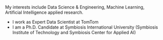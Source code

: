 My interests include Data Science & Engineering, Machine Learning, Artificial Intelligence applied research.
- I work as Expert Data Scientist at TomTom
- I am a Ph.D. Candidate at Symbiosis International University (Symbiosis Institute of Technology and Symbiosis Center for Applied AI)

